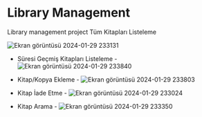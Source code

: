 # Library Management
 Library management project
  Tüm Kitapları Listeleme 
  
![Ekran görüntüsü 2024-01-29 233131](https://github.com/HarunUcan/Library-Management/assets/129796812/5072ff6e-58a1-404a-9153-cec252325676)
 
 - Süresi Geçmiş Kitapları Listeleme -
![Ekran görüntüsü 2024-01-29 233840](https://github.com/HarunUcan/Library-Management/assets/129796812/0a8875ba-cfd0-4844-b3fb-164d64819efa)
 
 - Kitap/Kopya Ekleme -
![Ekran görüntüsü 2024-01-29 233803](https://github.com/HarunUcan/Library-Management/assets/129796812/9727521c-919c-471f-a111-88ac8b148d40)
 
 - Kitap İade Etme -
![Ekran görüntüsü 2024-01-29 233024](https://github.com/HarunUcan/Library-Management/assets/129796812/7169b6f6-d4c9-4b04-bafc-9fbd76f4c63a)
 
 - Kitap Arama -
![Ekran görüntüsü 2024-01-29 233350](https://github.com/HarunUcan/Library-Management/assets/129796812/f979c8e0-0f7d-4b22-abef-80167bc179b2)
